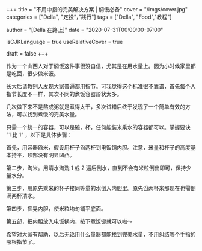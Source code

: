 +++
title = "不用中指的完美解决方案 | 焖饭必备"
cover = "/imgs/cover.jpg"
categories = ["Della", "定投“，”践行"]
tags = ["Della", "Food","教程"]

author = "[Della 在路上]"
date = "2020-07-31T00:00:00-07:00"

isCJKLanguage =  true
useRelativeCover = true

draft = false
+++

作为一个山西人对于焖饭这件事很没自信，尤其是在用水量上。因为小时候家里都是吃面，很少做米饭。

长大后请教别人发现大家普遍都用指节。可我觉得这个标准很不靠谱，首先每个人指节长度不一样，其次不同的煮饭容器形状太多。

几次做下来不是熬成粥就是煮得太干，多次试错后终于发现了一个简单有效的方法，可以找到煮饭的完美水量。

只需一个统一的容器，可以是碗，杯，任何能装米乘水的容器都可以。掌握要诀 ”1 比 1“ ，以下是具体步骤：

首先，用容器舀米，假设用杯子舀两杯到电饭锅内胆。注意，米量和杯子的高度基本持平，顶部没有明显凹凸。

第二步，淘米。用清水淘洗 1 或 2 遍后倒水，直到不会有米粒倒出即可，保持少量水分。

第三步，用原先乘米的杯子接同等量的水倒入内胆里。原先舀两杯米那现在也需倒满两杯清水。

第四步，摇晃内胆，使米粒均匀铺平底面。

第五部，把内胆放入电饭锅内，按下煮饭键就可以啦～

希望对大家有帮助，以后无论用什么量器都能找到完美水量，不用纠结哪个手指的哪根指节了。
